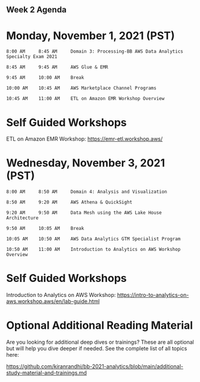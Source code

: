 ## Week 2 Agenda


# Monday, November 1, 2021 (PST)
	8:00 AM		8:45 AM		Domain 3: Processing-BB AWS Data Analytics Specialty Exam 2021
  
	8:45 AM		9:45 AM		AWS Glue & EMR
  
	9:45 AM		10:00 AM	Break
  
	10:00 AM	10:45 AM	AWS Marketplace Channel Programs
  
	10:45 AM	11:00 AM	ETL on Amazon EMR Workshop Overview

 

# Self Guided Workshops

ETL on Amazon EMR Workshop: https://emr-etl.workshop.aws/




# Wednesday, November 3, 2021	(PST)

	8:00 AM		8:50 AM		Domain 4: Analysis and Visualization
  
	8:50 AM		9:20 AM		AWS Athena & QuickSight
  
	9:20 AM		9:50 AM		Data Mesh using the AWS Lake House Architecture
  
	9:50 AM		10:05 AM	Break
  
	10:05 AM	10:50 AM	AWS Data Analytics GTM Specialist Program
  
	10:50 AM	11:00 AM	Introduction to Analytics on AWS Workshop Overview
 
# Self Guided Workshops

Introduction to Analytics on AWS Workshop: https://intro-to-analytics-on-aws.workshop.aws/en/lab-guide.html



# Optional Additional Reading Material

Are you looking for additional deep dives or trainings? These are all optional but will help you dive deeper if needed.
See the complete list of all topics here: 

https://github.com/kiranrandhi/bb-2021-analytics/blob/main/additional-study-material-and-trainings.md
